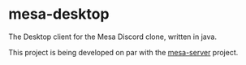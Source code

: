 # mesa-desktop
The Desktop client for the Mesa Discord clone, written in java.

This project is being developed on par with the [mesa-server](https://github.com/SDIDSA/mesa-server) project.
